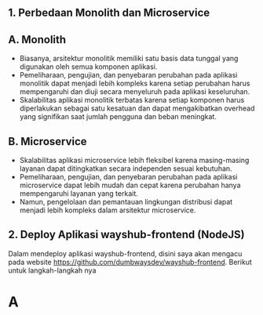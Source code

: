 ## 1. Perbedaan Monolith dan Microservice

## A. Monolith
* Biasanya, arsitektur monolitik memiliki satu basis data tunggal yang digunakan oleh semua komponen aplikasi.
* Pemeliharaan, pengujian, dan penyebaran perubahan pada aplikasi monolitik dapat menjadi lebih kompleks karena setiap perubahan harus mempengaruhi dan diuji secara menyeluruh pada aplikasi keseluruhan.
* Skalabilitas aplikasi monolitik terbatas karena setiap komponen harus diperlakukan sebagai satu kesatuan dan dapat mengakibatkan overhead yang signifikan saat jumlah pengguna dan beban meningkat.

## B. Microservice
* Skalabilitas aplikasi microservice lebih fleksibel karena masing-masing layanan dapat ditingkatkan secara independen sesuai kebutuhan.
* Pemeliharaan, pengujian, dan penyebaran perubahan pada aplikasi microservice dapat lebih mudah dan cepat karena perubahan hanya mempengaruhi layanan yang terkait.
* Namun, pengelolaan dan pemantauan lingkungan distribusi dapat menjadi lebih kompleks dalam arsitektur microservice.

## 2. Deploy Aplikasi wayshub-frontend (NodeJS)

Dalam mendeploy aplikasi wayshub-frontend, disini saya akan mengacu pada website https://github.com/dumbwaysdev/wayshub-frontend. Berikut untuk langkah-langkah nya 

# A
